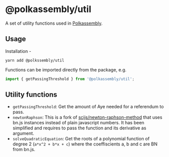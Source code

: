 # @polkassembly/util

A set of utility functions used in [Polkassembly](https://polkassembly.io).

## Usage

Installation -

```
yarn add @polkssembly/util
```

Functions can be imported directly from the package, e.g.

```js
import { getPassingThreshold } from '@polkassembly/util';
```

## Utility functions
- `getPassingThreshold`: Get the amount of Aye needed for a referendum to pass.
- `newtonRaphson`: This is a fork of [scijs/newton-raphson-method](https://github.com/scijs/newton-raphson-method) that uses bn.js instances instead of plain javascript numbers. It has been simplified and requires to pass the function and its derivative as argument.
- `solveQuadraticEquation`: Get the roots of a polynomial function of degree 2  (`a*x^2 + b*x + c`) where the coeffiscients a, b and c are BN from bn.js.
